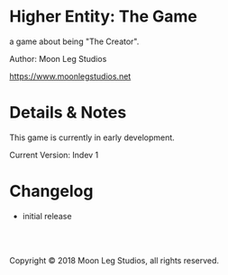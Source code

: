 # Higher Entity: The Game
a game about being "The Creator". 

Author: Moon Leg Studios

https://www.moonlegstudios.net

# Details & Notes

This game is currently in early development.

Current Version: Indev 1

# Changelog
+ initial release

<br /><br />

Copyright © 2018 Moon Leg Studios, all rights reserved.
